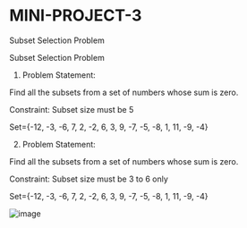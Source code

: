 # MINI-PROJECT-3
Subset Selection Problem

Subset Selection Problem

1. Problem Statement:
   
Find all the subsets from a set of numbers whose sum is zero.

Constraint: Subset size must be 5

Set={-12, -3, -6, 7, 2, -2, 6, 3, 9, -7, -5, -8, 1, 11, -9, -4}

2. Problem Statement:
   
Find all the subsets from a set of numbers whose sum is zero.

Constraint: Subset size must be 3 to 6 only

Set={-12, -3, -6, 7, 2, -2, 6, 3, 9, -7, -5, -8, 1, 11, -9, -4}

![image](https://github.com/user-attachments/assets/4f40c5b9-6202-4c32-882f-2ca89952dde0)
